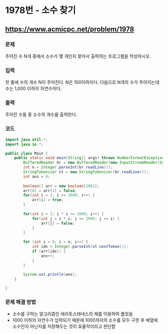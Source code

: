 # 1978번 - 소수 찾기

## https://www.acmicpc.net/problem/1978

### 문제

주어진 수 N개 중에서 소수가 몇 개인지 찾아서 출력하는 프로그램을 작성하시오.

### 입력

첫 줄에 수의 개수 N이 주어진다. N은 100이하이다. 다음으로 N개의 수가 주어지는데 수는 1,000 이하의 자연수이다.

### 출력

주어진 수들 중 소수의 개수를 출력한다.

### 코드

``` java
import java.util.*;
import java.io.*;

public class Main {
	public static void main(String[] args) throws NumberFormatException, IOException {
		BufferedReader br = new BufferedReader(new InputStreamReader(System.in));
		int n = Integer.parseInt(br.readLine());
		StringTokenizer st = new StringTokenizer(br.readLine());
		int ans = 0;
		
		boolean[] arr = new boolean[1001];
        arr[0] = arr[1] = false;
        for(int i = 2; i <= 1000; i++) {
            arr[i] = true;
        }
 
        for(int i = 2; i * i <= 1000; i++) {
            for(int j = i * i; j <= 1000; j += i) {
                arr[j] = false;
            }
        }
        
        for (int i = 0; i < n; i++) {
        	int idx = Integer.parseInt(st.nextToken());
        	if (arr[idx]) {
        		ans++;
        	}
        }
        
        System.out.println(ans);
	}

}
```

### 문제 해결 방법

* 소수를 구하는 알고리즘인 에라토스테네스의 체를 이용하여 풀었음
* 1000 이하의 자연수가 입력되기 때문에 1000까지의 소수를 모두 구한 후 배열에 소수인지 아닌지를 저장해두는 것이 효율적이라고 판단함
